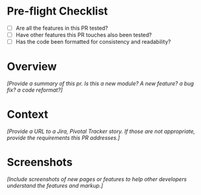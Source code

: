 # Pre-flight Checklist
- [ ] Are all the features in this PR tested? 
- [ ] Have other features this PR touches also been tested?
- [ ] Has the code been formatted for consistency and readability?

# Overview
_[Provide a summary  of this pr. Is this a new module? A new feature? a bug fix? a code reformat?]_

# Context
_[Provide a URL to a Jira, Pivotal Tracker story. If those are not appropriate, provide the requirements this PR addresses.]_

# Screenshots
_[Include screenshots of new pages or features to help other developers understand the features and markup.]_
